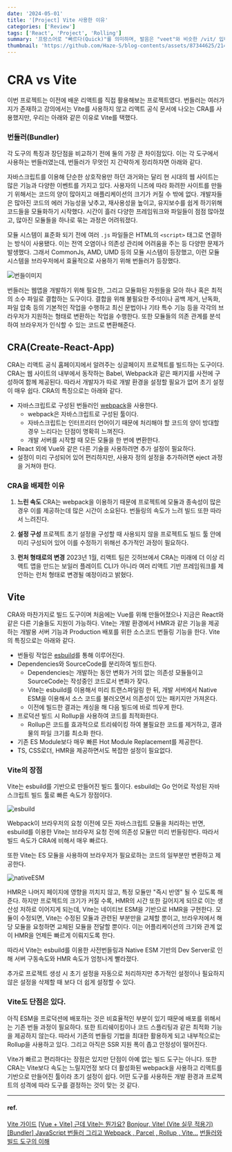 ```yaml
---
date: '2024-05-01'
title: '[Project] Vite 사용한 이유'
categories: ['Review']
tags: ['React', 'Project', 'Rolling']
summary: '프랑스어로 "빠르다(Quick)"를 의미하며, 발음은 "veet"와 비슷한 /vit/ 입니다.'
thumbnail: 'https://github.com/Haze-S/blog-contents/assets/87344625/2144463c-7032-43aa-8b6b-28d62b6d2954'
---
```


# CRA vs Vite

이번 프로젝트는 이전에 배운 리액트를 직접 활용해보는 프로젝트였다. 번들러는 여러가지가 존재하고 강의에서는 Vite를 사용하지 않고 리액트 공식 문서에 나오는 CRA를 사용했지만, 우리는 아래와 같은 이유로 Vite를 택했다.

### 번들러(Bundler)

각 도구의 특징과 장단점을 비교하기 전에 둘의 가장 큰 차이점있다. 이는 각 도구에서 사용하는 번들러였는데, 번들러가 무엇인 지 간략하게 정리하자면 아래와 같다.

자바스크립트를 이용해 단순한 상호작용만 하던 과거와는 달리 현 시대의 웹 사이트는 많은 기능과 다양한 이벤트를 가지고 있다. 사용자의 니즈에 따라 화려한 사이트를 만들기 위해서는 코드의 양이 많아지고 애플리케이션의 크기가 커질 수 밖에 없다. 개발자들은 많아진 코드의 에러 가능성을 낮추고, 재사용성을 높이고, 유지보수를 쉽게 하기위해 코드들을 모듈화하기 시작했다. 시간이 흘러 다양한 프레임워크와 파일들이 점점 많아졌고, 많아진 모듈들을 하나로 묶는 과정은 어려워졌다.

모듈 시스템이 표준화 되기 전에 여러 `.js` 파일들은 HTML의 `<script>` 태그로 연결하는 방식이 사용됐다. 이는 전역 오염이나 의존성 관리에 어려움을 주는 등 다양한 문제가 발생했다. 그래서 CommonJs, AMD, UMD 등의 모듈 시스템이 등장했고, 이런 모듈 시스템을 브라우저에서 효율적으로 사용하기 위해 번들러가 등장했다.

![번들이미지](https://github.com/Haze-S/blog-contents/assets/87344625/7d387432-8bce-4944-94dd-786217f9fdc0)

번들러는 웹앱을 개발하기 위해 필요한, 그리고 모듈화된 자원들을 모아 하나 혹은 최적의 소수 파일로 결합하는 도구이다.
결합을 위해 불필요한 주석이나 공백 제거, 난독화, 파일 압축 등의 기본적인 작업을 수행하고 최신 문법이나 기타 특수 기능 등을 각각의 브라우저가 지원하는 형태로 변환하는 작업을 수행한다. 또한 모듈들의 의존 관계를 분석하여 브라우저가 인식할 수 있는 코드로 변환해준다.

## CRA(Create-React-App)

CRA는 리액트 공식 홈페이지에서 알려주는 싱글페이지 프로젝트를 빌드하는 도구이다. CRA는 웹 사이트의 내부에서 동작하는 Babel, Webpack과 같은 패키지를 사전에 구성하여 함께 제공된다. 따라서 개발자가 따로 개발 환경을 설정할 필요가 없어 초기 설정이 매우 쉽다.
CRA의 특징으로는 아래와 같다.

- 자바스크립트로 구성된 번들러인 [webpack](https://webpack.kr/)을 사용한다.
  - webpack은 자바스크립트로 구성된 툴이다.
  - 자바스크립트는 인터프리터 언어이기 때문에 처리해야 할 코드의 양이 방대할 경우 느리다는 단점이 명확히 느껴진다.
  - 개발 서버를 시작할 때 모든 모듈을 한 번에 변환한다.
- React 외에 Vue와 같은 다른 기술을 사용하려면 추가 설정이 필요하다.
- 설정이 미리 구성되어 있어 편리하지만, 사용자 정의 설정을 추가하려면 eject 과정을 거쳐야 한다.

### CRA을 배제한 이유

1. **느린 속도**
   CRA는 webpack을 이용하기 때문에 프로젝트에 모듈과 종속성이 많은 경우 이를 제공하는데 많은 시간이 소요된다. 번들링의 속도가 느려 빌드 또한 따라서 느려진다.

2. **설정 구성**
   프로젝트 초기 설정을 구성할 때 사용되지 않을 프로젝트도 빌드 툴 안에 미리 구성되어 있어 이를 수정하기 위해선 추가적인 과정이 필요하다.

3. **런처 형태로의 변경**
   2023년 1월, 리액트 팀은 깃허브에서 CRA는 미래에 더 이상 리액트 앱을 만드는 보일러 플레이트 CLI가 아니라 여러 리액트 기반 프레임워크를 제안하는 런처 형태로 변경될 예정이라고 밝혔다.

## Vite

CRA와 마찬가지로 빌드 도구이며 처음에는 Vue를 위해 만들어졌으나 지금은 React와 같은 다른 기술들도 지원이 가능하다. Vite는 개발 환경에서 HMR과 같은 기능을 제공하는 개발용 서버 기능과 Production 배포를 위한 소스코드 번들링 기능을 한다.
Vite의 특징으로는 아래와 같다.

- 번들링 작업은 [esbuild](https://esbuild.github.io/)를 통해 이루어진다.
- Dependencies와 SourceCode를 분리하여 빌드한다.
  - Dependencies는 개발하는 동안 변화가 거의 없는 의존성 모듈들이고 SourceCode는 작성중인 코드로서 변화가 잦다.
  - Vite는 esbuild를 이용해서 미리 트랜스파일링 한 뒤, 개발 서버에서 Native ESM을 이용해서 소스 코드를 불러오면서 의존성이 있는 패키지만 가져온다.
  - 이전에 빌드한 결과는 캐싱을 해 다음 빌드에 바로 띄우게 한다.
- 프로덕션 빌드 시 Rollup을 사용하여 코드를 최적화한다.
  - Rollup은 코드를 효과적으로 트리쉐이킹 하여 불필요한 코드를 제거하고, 결과물의 파일 크기를 최소화 한다.
- 기존 ES Module보다 매우 빠른 Hot Module Replacement를 제공한다.
- TS, CSS로더, HMR을 제공하면서도 복잡한 설정이 필요없다.

### Vite의 장점

Vite는 esbuild를 기반으로 만들어진 빌드 툴이다. esbuild는 Go 언어로 작성된 자바스크립트 빌드 툴로 빠른 속도가 장점이다.

![esbuild](https://github.com/Haze-S/blog-contents/assets/87344625/61be0637-3553-409e-97a3-e74626a8c68a)

Webpack이 브라우저의 요청 이전에 모든 자바스크립트 모듈을 처리하는 반면, esbuild를 이용한 Vite는 브라우저 요청 전에 의존성 모듈만 미리 번들링한다. 따라서 빌드 속도가 CRA에 비해서 매우 빠르다.

또한 Vite는 ES 모듈을 사용하여 브라우저가 필요로하는 코드의 일부분만 변환하고 제공한다.

![nativeESM](https://github.com/Haze-S/blog-contents/assets/87344625/be3a28d8-b957-425d-9aec-aa8b2720f793)

HMR은 나머지 페이지에 영향을 끼치지 않고, 특정 모듈만 "즉시 반영" 될 수 있도록 해준다. 하지만 프로젝트의 크기가 커질 수록, HMR의 시간 또한 길어지게 되므로 이는 생산성 저하로 이어지게 되는데, Vite는 네이티브 ESM을 기반으로 HMR을 구현한다. 모듈이 수정되면, Vite는 수정된 모듈과 관련된 부분만을 교체할 뿐이고, 브라우저에서 해당 모듈을 요청하면 교체된 모듈을 전달할 뿐이다. 이는 어플리케이션의 크기와 관계 없이 HMR을 언제든 빠르게 이뤄지도록 한다.

따라서 Vite는 esbuild를 이용한 사전번들링과 Native ESM 기반의 Dev Server로 인해 서버 구동속도와 HMR 속도가 엄청나게 빨라졌다.

추가로 프로젝트 생성 시 초기 설정을 자동으로 처리하지만 추가적인 설정이나 필요하지 않은 설정을 삭제할 때 보다 더 쉽게 설정할 수 있다.

### Vite도 단점은 있다.

아직 ESM을 프로덕션에 배포하는 것은 비효율적인 부분이 있기 때문에 배포를 위해서는 기존 번들 과정이 필요하다. 또한 트리쉐이킹이나 코드 스플리팅과 같은 최적화 기능을 제공하지 않는다. 따라서 기존의 번들링 기법을 최대한 활용하게 되고 내부적으로는 Rollup을 사용하고 있다. 그리고 아직은 SSR 지원 폭이 좁고 안정성이 떨어진다.

Vite가 빠르고 편리하다는 장점은 있지만 단점이 아예 없는 빌드 도구는 아니다. 또한 CRA는 Vite보다 속도는 느릴지언정 보다 더 활성화된 webpack을 사용하고 리액트를 기반으로 만들어진 툴이라 초기 설정이 쉽다. 어떤 도구를 사용하든 개발 환경과 프로젝트의 성격에 따라 도구를 결정하는 것이 맞는 것 같다.

---

#### ref.

[Vite 가이드](https://ko.vitejs.dev/guide/)
[[Vue + Vite] 근데 Vite는 뭔가요?](https://analogcode.tistory.com/39)
[Bonjour, Vite! (Vite 실무 적용기)](https://blog.hectodata.co.kr/bonjour-vite/)
[[Bundler] JavaScript 번들러 그리고 Webpack , Parcel , Rollup , Vite...](https://velog.io/@wynter_j/Bundler-JavaScript-%EB%B2%88%EB%93%A4%EB%9F%AC-%EA%B7%B8%EB%A6%AC%EA%B3%A0-Webpack-Parcel-Rollup-Vite...-1)
[번들러와 빌드 도구의 이해](https://www.heropy.dev/p/x8iedW)

